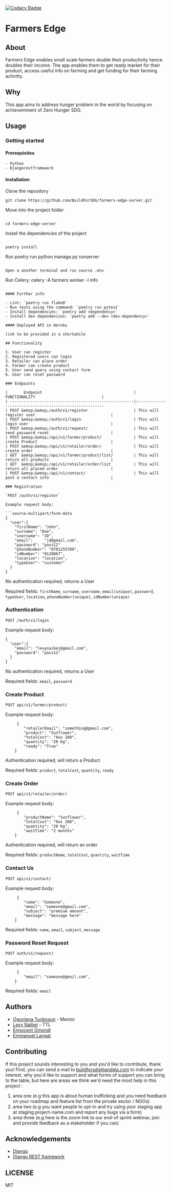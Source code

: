 
[![Codacy Badge](https://api.codacy.com/project/badge/Grade/e139805eb7724e5c8fb6a54f774803d0)](https://app.codacy.com/gh/BuildForSDG/farmers-edge-server?utm_source=github.com&utm_medium=referral&utm_content=BuildForSDG/farmers-edge-server&utm_campaign=Badge_Grade_Settings)

# Farmers Edge

## About

Farmers Edge enables small scale farmers double their productivity hence doubles their income.
The app enables them to get ready market for their product, access useful info on farming and get funding for their farming activitty.

## Why

This app aims to address hunger problem in the world by focusing on achievemment of Zero Hunger SDG.

## Usage

### Getting started

#### Prerequisites

```
- Python
- Djangorestframework
```

#### Installation

Clone the repository

```
git clone https://github.com/BuildForSDG/farmers-edge-server.git
```

Move into the project folder
```

cd farmers-edge-server
```

Install the dependencies of the project
```

poetry install
```

Run poetry run python manage.py runserver
```

Open a another terminal and run source .env
```

Run Celery: celery -A farmers worker -l info
```

#### Further info

- Lint: `poetry run flake8`
- Run tests using the command: `poetry run pytest`
- Install dependencies: `poetry add <dependency>`
- Install dev dependencies: `poetry add --dev <dev-dependency>`

#### Deployed API in Heroku

link to be provided in a shortwhile

## Functionality

1. User can register
2. Registered users can login
3. Retailer can place order
4. Farmer can create product
5. User send query using contact form
6. User can reset password

### Endpoints

|       Endpoint                                        |               FUNCTIONALITY                             |
| ------------------------------------------------------|:-------------------------------------------------------
| POST &emsp;&emsp;/auth/v1/register                    | This will register user                                 |
| POST &emsp;&emsp;/auth/v1/login                       | This will login user                                    |
| POST &emsp;&emsp;/auth/v1/request/                    | This will send password reset                           |
| POST &emsp;&emsp;/api/v1/farmer/product/              | This will create Product                                |
| POST &emsp;&emsp;/api/v1/retailer/order/              | This will create order                                  |
| GET  &emsp;&emsp;/api/v1/farmer/product/list/         | This will return all products                           |
| GET  &emsp;&emsp;/api/v1/retailer/order/list          | This will return all placed order                       |
| POST &emsp;&emsp;/api/v1/contact/                     | This will post a contact info                           |

### Registration

`POST /auth/v1/register`

Example request body:

```source-multipart/form-data
{
  "user":{
    "firstName": "John",
    "surname": "Doe",
    "username": "JD",
    "email":     "jd@gmail.com",
    "password": "pass12"
    "phoneNumber": "0701255789",
    "idNumber": "0120067",
    "location": "location",
    "typeUser": "customer"
  }
}
```

No authentication required, returns a User

Required fields: `firstName`, `surname`, `username`, `email(unique)`, `password`,
`typeUser`, `location`, `phoneNumber(unique)`, `idNumber(unique)`


### Authentication

`POST /auth/v1/login`

Example request body:

```source-json
{
  "user":{
    "email": "levynaibei@gmail.com",
    "password": "pass12"
  }
}
```

No authentication required, returns a User

Required fields: `email`, `password`

### Create Product

`POST api/v1/farmer/product/`

Example request body:

```source-json
     {
        "retailerEmail": "something@gmail.com",
        "product": "Sunflower",
        "totalCost": "Kes 200",
        "quantity": "20 Kg",
        "ready": "True"
    }
```

Authentication required, will return a Product

Required fields: `product`, `totalCost`, `quantity`, `ready`

### Create Order

`POST api/v1/retailer/order/`

Example request body:

```source-json
     {
        "productName": "Sunflower",
        "totalCost": "Kes 200",
        "quantity": "20 Kg",
        "waitTime": "2 months"
    }
```

Authentication required, will return an order

Required fields: `productName`, `totalCost`, `quantity`, `waitTime`

### Contact Us

`POST api/v1/contact/`

Example request body:

```source-json
     {
        "name": "Someone",
        "email": "someone@gmail.com",
        "subject": "premium amount",
        "message": "message here"
    }
```

Required fields: `name`, `email`, `subject`, `message`

### Password Reset Request

`POST auth/v1/request/`

Example request body:

```source-json
     {
        "email": "someone@gmail.com",
    }
```

Required fields: `email`

## Authors

- [Ogunlana Tunbosun](https://github.com/bosunogunlana) - Mentor
- [Levy Naibei](https://github.com/Levy-Naibei) - TTL
- [Ennocent Omondi](https://github.com/innovistar)
- [Emmanuel Langat](https://github.com/manulangat1)

## Contributing

If this project sounds interesting to you and you'd like to contribute, thank you!
First, you can send a mail to buildforsdg@andela.com to indicate your interest, why you'd like to support and what forms of support you can bring to the table, but here are areas we think we'd need the most help in this project :

1. area one (e.g this app is about human trafficking and you need feedback on your roadmap and feature list from the private sector / NGOs)
2. area two (e.g you want people to opt-in and try using your staging app at staging.project-name.com and report any bugs via a form)
3. area three (e.g here is the zoom link to our end-of sprint webinar, join and provide feedback as a stakeholder if you can)

## Acknowledgements

- [Django](https://docs.djangoproject.com/en/3.0/)
- [Django REST framework](https://www.django-rest-framework.org/)

## LICENSE

MIT
